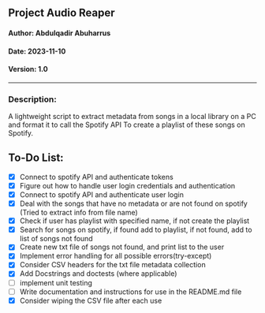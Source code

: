 ## Project Audio Reaper

#### Author: Abdulqadir Abuharrus

#### Date: 2023-11-10

#### Version: 1.0

____

### Description:

A lightweight script to extract metadata from songs in a local library on a PC and format it to call the Spotify API
To create a playlist of these songs on Spotify.

## To-Do List:

- [X] Connect to spotify API and authenticate tokens
- [X] Figure out how to handle user login credentials and authentication
- [X] Connect to spotify API and authenticate user login
- [X] Deal with the songs that have no metadata or are not found on spotify (Tried to extract info from file name)
- [X] Check if user has playlist with specified name, if not create the playlist
- [X] Search for songs on spotify, if found add to playlist, if not found, add to list of songs not found
- [X] Create new txt file of songs not found, and print list to the user
- [X] Implement error handling for all possible errors(try-except)
- [X] Consider CSV headers for the txt file metadata collection
- [X] Add Docstrings and doctests (where applicable)
- [ ] implement unit testing
- [ ] Write documentation and instructions for use in the README.md file
- [X] Consider wiping the CSV file after each use